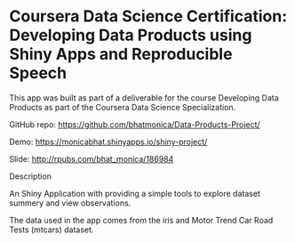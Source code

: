 # Coursera Data Science Certification: Developing Data Products using Shiny Apps and Reproducible Speech

This app was built as part of a deliverable for the course Developing Data Products as part of the Coursera Data Science Specialization.

GitHub repo: <https://github.com/bhatmonica/Data-Products-Project/>

Demo: <https://monicabhat.shinyapps.io/shiny-project/>

Slide: <http://rpubs.com/bhat_monica/186984>

Description

An Shiny Application with providing a simple tools to explore dataset summery and view observations.

The data used in the app comes from the iris and Motor Trend Car Road Tests (mtcars) dataset. 
